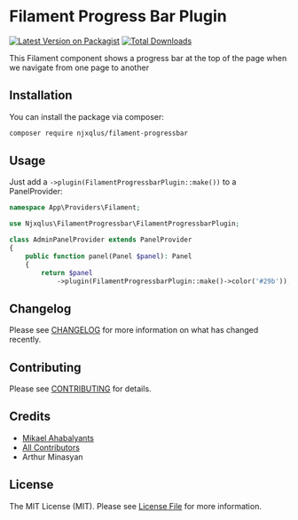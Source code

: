# Filament Progress Bar Plugin

[![Latest Version on Packagist](https://img.shields.io/packagist/v/njxqlus/filament-progressbar.svg?style=flat-square)](https://packagist.org/packages/njxqlus/filament-progressbar)
[![Total Downloads](https://img.shields.io/packagist/dt/njxqlus/filament-progressbar.svg?style=flat-square)](https://packagist.org/packages/njxqlus/filament-progressbar)



This Filament component shows a progress bar at the top of the page when we navigate from one page to another

## Installation

You can install the package via composer:

```bash
composer require njxqlus/filament-progressbar
```

## Usage

Just add a `->plugin(FilamentProgressbarPlugin::make())` to a PanelProvider:

```php
namespace App\Providers\Filament;

use Njxqlus\FilamentProgressbar\FilamentProgressbarPlugin;

class AdminPanelProvider extends PanelProvider
{
    public function panel(Panel $panel): Panel
    {
        return $panel           
            ->plugin(FilamentProgressbarPlugin::make()->color('#29b'));
```

## Changelog

Please see [CHANGELOG](CHANGELOG.md) for more information on what has changed recently.

## Contributing

Please see [CONTRIBUTING](.github/CONTRIBUTING.md) for details.

## Credits

- [Mikael Ahabalyants](https://github.com/njxqlus)
- [All Contributors](../../contributors)
- Arthur Minasyan

## License

The MIT License (MIT). Please see [License File](LICENSE.md) for more information.
